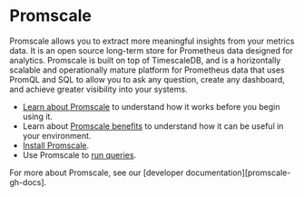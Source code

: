 # Promscale
Promscale allows you to extract more meaningful insights from your metrics data.
It is an open source long-term store for Prometheus data designed for analytics.
Promscale is built on top of TimescaleDB, and is a horizontally scalable and
operationally mature platform for Prometheus data that uses PromQL and SQL to
allow you to ask any question, create any dashboard, and achieve greater
visibility into your systems.

*   [Learn about Promscale][about-promscale] to understand how it works before
    you begin using it.
*   Learn about [Promscale benefits][promscale-benefits] to understand how it
    can be useful in your environment.
*   [Install Promscale][install-promscale].
*   Use Promscale to [run queries][promscale-run-queries].

For more about Promscale, see our [developer documentation][promscale-gh-docs].


[about-promscale]: promscale/about-promscale
[install-promscale]: promscale/install-promscale
[promscale-benefits]: promscale/promscale-benefits/
[promscale-run-queries]: promscale/promscale-run-queries/
